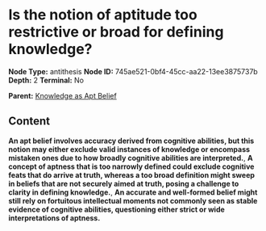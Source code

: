 # Is the notion of aptitude too restrictive or broad for defining knowledge?

**Node Type:** antithesis
**Node ID:** 745ae521-0bf4-45cc-aa22-13ee3875737b
**Depth:** 2
**Terminal:** No

**Parent:** [Knowledge as Apt Belief](knowledge-as-apt-belief.md)

## Content

**An apt belief involves accuracy derived from cognitive abilities, but this notion may either exclude valid instances of knowledge or encompass mistaken ones due to how broadly cognitive abilities are interpreted.**, **A concept of aptness that is too narrowly defined could exclude cognitive feats that do arrive at truth, whereas a too broad definition might sweep in beliefs that are not securely aimed at truth, posing a challenge to clarity in defining knowledge.**, **An accurate and well-formed belief might still rely on fortuitous intellectual moments not commonly seen as stable evidence of cognitive abilities, questioning either strict or wide interpretations of aptness.**
